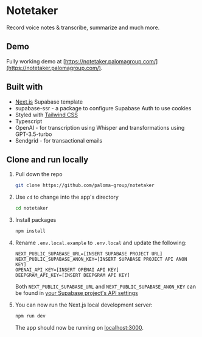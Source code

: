 # Notetaker

Record voice notes & transcribe, summarize and much more.

## Demo

Fully working demo at [https://notetaker.palomagroup.com/](https://notetaker.palomagroup.com/).

## Built with

- [Next.js](https://nextjs.org) Supabase template
- supabase-ssr - a package to configure Supabase Auth to use cookies
- Styled with [Tailwind CSS](https://tailwindcss.com)
- Typescript
- OpenAI - for transcription using Whisper and transformations using GPT-3.5-turbo
- Sendgrid - for transactional emails

## Clone and run locally

1. Pull down the repo

   ```bash
   git clone https://github.com/paloma-group/notetaker
   ```

2. Use `cd` to change into the app's directory

   ```bash
   cd notetaker
   ```

3. Install packages

   ```bash
   npm install
   ```

4. Rename `.env.local.example` to `.env.local` and update the following:

   ```
   NEXT_PUBLIC_SUPABASE_URL=[INSERT SUPABASE PROJECT URL]
   NEXT_PUBLIC_SUPABASE_ANON_KEY=[INSERT SUPABASE PROJECT API ANON KEY]
   OPENAI_API_KEY=[INSERT OPENAI API KEY]
   DEEPGRAM_API_KEY=[INSERT DEEPGRAM API KEY]
   ```

   Both `NEXT_PUBLIC_SUPABASE_URL` and `NEXT_PUBLIC_SUPABASE_ANON_KEY` can be found in [your Supabase project's API settings](https://app.supabase.com/project/_/settings/api)

5. You can now run the Next.js local development server:

   ```bash
   npm run dev
   ```

   The app should now be running on [localhost:3000](http://localhost:3000/).

